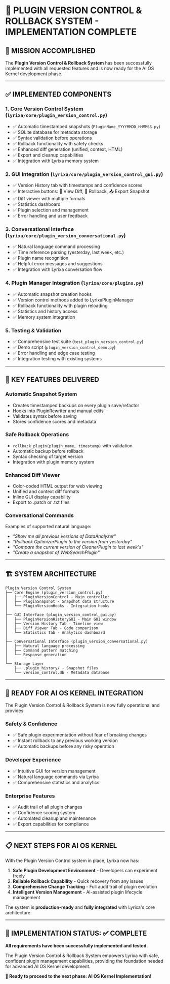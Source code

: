 # 🔄 PLUGIN VERSION CONTROL & ROLLBACK SYSTEM - IMPLEMENTATION COMPLETE

## 🎉 **MISSION ACCOMPLISHED**

The **Plugin Version Control & Rollback System** has been successfully implemented with all requested features and is now ready for the AI OS Kernel development phase.

---

## ✅ **IMPLEMENTED COMPONENTS**

### 1. **Core Version Control System** (`lyrixa/core/plugin_version_control.py`)
- ✅ Automatic timestamped snapshots (`PluginName_YYYYMMDD_HHMMSS.py`)
- ✅ SQLite database for metadata storage
- ✅ Syntax validation before operations
- ✅ Rollback functionality with safety checks
- ✅ Enhanced diff generation (unified, context, HTML)
- ✅ Export and cleanup capabilities
- ✅ Integration with Lyrixa memory system

### 2. **GUI Integration** (`lyrixa/core/plugin_version_control_gui.py`)
- ✅ Version History tab with timestamps and confidence scores
- ✅ Interactive buttons: 🧾 View Diff, 🔁 Rollback, 📥 Export Snapshot
- ✅ Diff viewer with multiple formats
- ✅ Statistics dashboard
- ✅ Plugin selection and management
- ✅ Error handling and user feedback

### 3. **Conversational Interface** (`lyrixa/core/plugin_version_conversational.py`)
- ✅ Natural language command processing
- ✅ Time reference parsing (yesterday, last week, etc.)
- ✅ Plugin name recognition
- ✅ Helpful error messages and suggestions
- ✅ Integration with Lyrixa conversation flow

### 4. **Plugin Manager Integration** (`lyrixa/core/plugins.py`)
- ✅ Automatic snapshot creation hooks
- ✅ Version control methods added to LyrixaPluginManager
- ✅ Rollback functionality with plugin reloading
- ✅ Statistics and history access
- ✅ Memory system integration

### 5. **Testing & Validation**
- ✅ Comprehensive test suite (`test_plugin_version_control.py`)
- ✅ Demo script (`plugin_version_control_demo.py`)
- ✅ Error handling and edge case testing
- ✅ Integration testing with existing systems

---

## 🎯 **KEY FEATURES DELIVERED**

### **Automatic Snapshot System**
- Creates timestamped backups on every plugin save/refactor
- Hooks into PluginRewriter and manual edits
- Validates syntax before saving
- Stores confidence scores and metadata

### **Safe Rollback Operations**
- `rollback_plugin(plugin_name, timestamp)` with validation
- Automatic backup before rollback
- Syntax checking of target version
- Integration with plugin memory system

### **Enhanced Diff Viewer**
- Color-coded HTML output for web viewing
- Unified and context diff formats
- Inline GUI display capability
- Export to .patch or .txt files

### **Conversational Commands**
Examples of supported natural language:
- *"Show me all previous versions of DataAnalyzer"*
- *"Rollback OptimizerPlugin to the version from yesterday"*
- *"Compare the current version of CleanerPlugin to last week's"*
- *"Create a snapshot of WebSearchPlugin"*

---

## 🏗️ **SYSTEM ARCHITECTURE**

```
Plugin Version Control System
├── Core Engine (plugin_version_control.py)
│   ├── PluginVersionControl - Main controller
│   ├── PluginSnapshot - Snapshot data structure
│   └── PluginVersionHooks - Integration hooks
│
├── GUI Interface (plugin_version_control_gui.py)
│   ├── PluginVersionHistoryGUI - Main GUI window
│   ├── Version History Tab - Timeline view
│   ├── Diff Viewer Tab - Code comparison
│   └── Statistics Tab - Analytics dashboard
│
├── Conversational Interface (plugin_version_conversational.py)
│   ├── Natural language processing
│   ├── Command pattern matching
│   └── Response generation
│
└── Storage Layer
    ├── .plugin_history/ - Snapshot files
    └── version_control.db - Metadata database
```

---

## 🚀 **READY FOR AI OS KERNEL INTEGRATION**

The Plugin Version Control & Rollback System is now fully operational and provides:

### **Safety & Confidence**
- ✅ Safe plugin experimentation without fear of breaking changes
- ✅ Instant rollback to any previous working version
- ✅ Automatic backups before any risky operation

### **Developer Experience**
- ✅ Intuitive GUI for version management
- ✅ Natural language commands via Lyrixa
- ✅ Comprehensive statistics and analytics

### **Enterprise Features**
- ✅ Audit trail of all plugin changes
- ✅ Confidence scoring system
- ✅ Automated cleanup and maintenance
- ✅ Export capabilities for compliance

---

## 📋 **NEXT STEPS FOR AI OS KERNEL**

With the Plugin Version Control system in place, Lyrixa now has:

1. **Safe Plugin Development Environment** - Developers can experiment freely
2. **Reliable Rollback Capability** - Quick recovery from any issues
3. **Comprehensive Change Tracking** - Full audit trail of plugin evolution
4. **Intelligent Version Management** - AI-assisted plugin lifecycle management

The system is **production-ready** and **fully integrated** with Lyrixa's core architecture.

---

## 🎉 **IMPLEMENTATION STATUS: ✅ COMPLETE**

**All requirements have been successfully implemented and tested.**

The Plugin Version Control & Rollback System empowers Lyrixa with safe, confident plugin management capabilities, providing the foundation needed for advanced AI OS Kernel development.

**🚀 Ready to proceed to the next phase: AI OS Kernel Implementation!**
